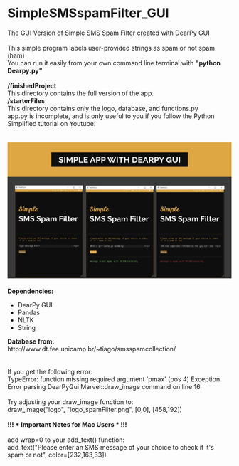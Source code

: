 # SimpleSMSspamFilter_GUI
The GUI Version of Simple SMS Spam Filter created with DearPy GUI
<br>
<br>
This simple program labels user-provided strings as spam or not spam (ham)
<br>
You can run it easily from your own command line terminal with <b>"python Dearpy.py"</b>
<br>
<br>
<b>/finishedProject</b>
<br>
This directory contains the full version of the app.
<br>
<b>/starterFiles</b>
<br>
This directory contains only the logo, database, and functions.py
<br>
app.py is incomplete, and is only useful to you if you follow the Python Simplified tutorial on Youtube:
<br>
<br>
<br>
![DearPyGUI](demo.jpg)
<br>
<br>
<b>Dependencies:</b>
<br>
<ul>
  <li>DearPy GUI</li>
  <li>Pandas</li>
  <li>NLTK</li>
  <li>String</li>
</ul>
<b>Database from:</b>
<br>
http://www.dt.fee.unicamp.br/~tiago/smsspamcollection/
<br>

<br>

<br>
If you get the following error:
<br>
TypeError: function missing required argument 'pmax' (pos 4)
Exception: Error parsing DearPyGui Marvel::draw_image command on line 16
<br>
<br>
Try adjusting your draw_image function to:
<br>
draw_image("logo", "logo_spamFilter.png", [0,0], [458,192])
<br>
<br>
<b>!!! * Important Notes for Mac Users * !!!</b>
<br>
<br>
add wrap=0 to your add_text() function:
<br>
add_text("Please enter an SMS message of your choice to check if it's spam or not",
    color=[232,163,33])
<br>
<br>
